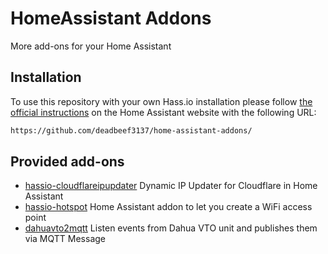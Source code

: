 # HomeAssistant Addons

More add-ons for your Home Assistant

## Installation

To use this repository with your own Hass.io installation please follow [the official instructions](https://www.home-assistant.io/hassio/installing_third_party_addons/) on the Home Assistant website with the following URL:

```txt
https://github.com/deadbeef3137/home-assistant-addons/
```

## Provided add-ons

- [hassio-cloudflareipupdater](https://github.com/deadbeef3137/home-assistant-addons/tree/main/hassio_cloudflareipupdater) Dynamic IP Updater for Cloudflare in Home Assistant
- [hassio-hotspot](https://github.com/deadbeef3137/home-assistant-addons/tree/main/hassio-hotspot) Home Assistant addon to let you create a WiFi access point
- [dahuavto2mqtt](https://github.com/deadbeef3137/home-assistant-addons/tree/main/dahuavto2mqtt) Listen events from Dahua VTO unit and publishes them via MQTT Message
